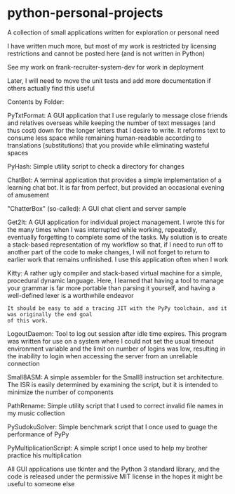 python-personal-projects
========================

A collection of small applications written for exploration or personal need

I have written much more, but most of my work is restricted by licensing restrictions and cannot
	be posted here (and is not written in Python)

See my work on frank-recruiter-system-dev for work in deployment

Later, I will need to move the unit tests and add more documentation if others actually find this useful

Contents by Folder:

PyTxtFormat: A GUI application that I use regularly to message close friends and relatives overseas
	while keeping the number of text messages (and thus cost) down for the longer letters that
	I desire to write. It reforms text to consume less space while remaining human-readable according
	to translations (substitutions) that you provide while eliminating wasteful spaces

PyHash: Simple utility script to check a directory for changes

ChatBot: A terminal application that provides a simple implementation of a learning chat bot. It is far
	from perfect, but provided an occasional evening of amusement

"ChatterBox" (so-called): A GUI chat client and server sample

Get2It: A GUI application for individual project management. I wrote this for the many times when I was
	interrupted while working, repeatedly, eventually forgetting to complete some of the tasks. 
	My solution is to create a stack-based representation of my workflow so that, if I need to
	run off to another part of the code to make changes, I will not forget to return to earlier
	work that remains unfinished. I use this application often when I work

Kitty: A rather ugly compiler and stack-based virtual machine for a simple, procedural dynamic language.
	Here, I learned that having a tool to manage your grammar is far more portable than parsing
	it yourself, and having a well-defined lexer is a worthwhile endeavor

	It should be easy to add a tracing JIT with the PyPy toolchain, and it was originally the end goal
	of this work.

LogoutDaemon: Tool to log out session after idle time expires. This program was written for use
	on a system where I could not set the usual timeout environment variable and the
	limit on number of logins was low, resulting in the inability to login when
	accessing the server from an unreliable connection

Small8ASM: A simple assembler for the Small8 instruction set architecture. The ISR is easily
	determined by examining the script, but it is intended to minimize the number of components

PathRename: Simple utility script that I used to correct invalid file names in my music collection

PySudokuSolver: Simple benchmark script that I once used to guage the performance of PyPy

PyMultiplicationScript: A simple script I once used to help my brother practice his multiplication

All GUI applications use tkinter and the Python 3 standard library, and the code is released under the
	permissive MIT license in the hopes it might be useful to someone else
